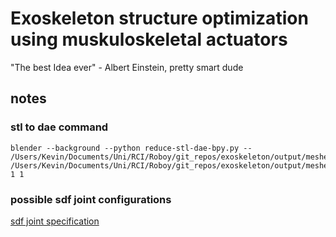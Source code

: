 # Exoskeleton structure optimization using muskuloskeletal actuators
"The best Idea ever" - Albert Einstein, pretty smart dude

## notes
### stl to dae command

    blender --background --python reduce-stl-dae-bpy.py -- /Users/Kevin/Documents/Uni/RCI/Roboy/git_repos/exoskeleton/output/meshes/stl /Users/Kevin/Documents/Uni/RCI/Roboy/git_repos/exoskeleton/output/meshes/ 1 1

### possible sdf joint configurations
[sdf joint specification](http://sdformat.org/spec?elem=joint)